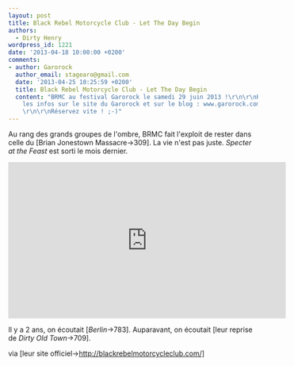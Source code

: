 ```yaml
---
layout: post
title: Black Rebel Motorcycle Club - Let The Day Begin
authors:
  - Dirty Henry
wordpress_id: 1221
date: '2013-04-18 10:00:00 +0200'
comments:
- author: Garorock
  author_email: stagearo@gmail.com
  date: '2013-04-25 10:25:59 +0200'
  title: Black Rebel Motorcycle Club - Let The Day Begin
  content: "BRMC au festival Garorock le samedi 29 juin 2013 !\r\n\r\nRetrouvez toutes
    les infos sur le site du Garorock et sur le blog : www.garorock.com & www.garorock.com/blog
    \r\n\r\nRéservez vite ! ;-)"
---
```

Au rang des grands groupes de l'ombre, BRMC fait l'exploit de rester dans celle du [Brian Jonestown Massacre->309]. La vie n'est pas juste. *Specter at the Feast* est sorti le mois dernier.

<iframe width="560" height="315" src="http://www.youtube.com/embed/mmtQwtcaqLM" frameborder="0" allowfullscreen></iframe>

Il y a 2 ans, on écoutait [*Berlin*->783]. Auparavant, on écoutait [leur reprise de *Dirty Old Town*->709].

via [leur site officiel->http://blackrebelmotorcycleclub.com/]
